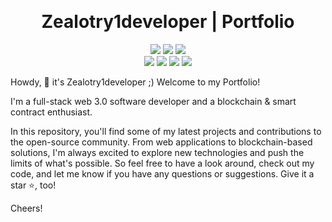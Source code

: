 <p align="center">
<br />

<h1 align="center">Zealotry1developer | Portfolio </h1>
</p>


<div align="center">

![](https://img.shields.io/badge/TypeScript-4.9.3-blue?style=flat-square&logo=typescript)
![](https://img.shields.io/badge/React.js-18.2.0-blue?style=flat-square&logo=react)
![](https://img.shields.io/badge/Vite.js-4.1.0-blue?style=flat-square&logo=vite) <br />
![](https://img.shields.io/badge/Tailwindcss-3.2.7-blue?style=flat-square&logo=tailwindcss)
![](https://img.shields.io/badge/FramerMotion-10.2.5-blue?style=flat-square&logo=framer)
![](https://img.shields.io/badge/Figma-116.7.103-blue?style=flat-square&logo=figma)
![](https://img.shields.io/badge/Vercel-28.15.3-blue?style=flat-square&logo=vercel)

</div>

Howdy, 👋 it's Zealotry1developer ;) Welcome to my Portfolio!

I'm a full-stack web 3.0 software developer and a blockchain & smart contract enthusiast.

In this repository, you'll find some of my latest projects and contributions to the open-source community. From web applications to blockchain-based solutions, I'm always excited to explore new technologies and push the limits of what's possible. So feel free to have a look around, check out my code, and let me know if you have any questions or suggestions. Give it a star ⭐️, too!

Cheers!
